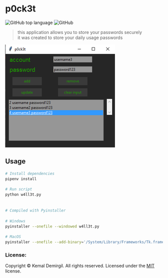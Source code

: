# p0ck3t

![GitHub top language](https://img.shields.io/github/languages/top/kemaldemirgil/p0ck3t?color=blue&label=Python&logo=python)
![GitHub](https://img.shields.io/github/license/kemaldemirgil/p0ck3t?color=purple&label=License&logo=github&logoColor=purple)

> this application allows you to store your passwords securely \
> it was created to store your daily usage passwords

![](assets/ss.png)

## Usage

```bash
# Install dependencies
pipenv install

# Run script
python w4ll3t.py


# Compiled with Pyinstaller

# Windows
pyinstaller --onefile --windowed w4ll3t.py

# MacOS
pyinstaller --onefile --add-binary='/System/Library/Frameworks/Tk.framework/Tk':'tk' --add-binary='/System/Library/Frameworks/Tcl.framework/Tcl':'tcl' w4ll3t.py
```


### License:
Copyright © Kemal Demirgil. All rights reserved.
Licensed under the [MIT](https://github.com/kemaldemirgil/p0ck3t/blob/main/LICENSE) license.


